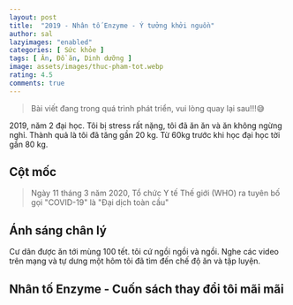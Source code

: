 ```yaml
---
layout: post
title:  "2019 - Nhân tố Enzyme - Ý tưởng khởi nguồn"
author: sal
lazyimages: "enabled"
categories: [ Sức khỏe ]
tags: [ Ăn, Đồ ăn, Dinh dưỡng ]
image: assets/images/thuc-pham-tot.webp
rating: 4.5
comments: true
---
```


> Bài viết đang trong quá trình phát triển, vui lòng quay lại sau!!!😅

2019, năm 2 đại học. Tôi bị stress rất nặng, tôi đã ăn ăn và ăn không ngừng nghỉ. Thành quả là tôi đã tăng gần 20 kg. Từ 60kg trước khi học đại học tời gần 80 kg.
## Cột mốc
> Ngày 11 tháng 3 năm 2020, Tổ chức Y tế Thế giới (WHO) ra tuyên bố gọi "COVID-19" là "Đại dịch toàn cầu"
## Ánh sáng chân lý
Cư dân được ăn tới mùng 100 tết. tôi cứ ngồi ngồi và ngồi. Nghe các video trên mạng và tự dưng một hôm tôi đã tìm đến chế độ ăn và tập luyện.
## Nhân tố Enzyme - Cuốn sách thay đổi tôi mãi mãi

